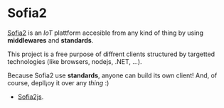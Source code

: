 # Sofia2

[Sofia2](http://sofia2.com/) is an *IoT* plattform accesible from any kind of thing by using **middlewares** and **standards**.

This project is a free purpose of diffrent clients structured by targetted technologies (like browsers, nodejs, .NET, ...).

Because Sofia2 use **standards**, anyone can build its own client! And, of course, depll¡oy it over any *thing* :)

- [Sofia2js](https://github.com/SergioMorchon/Sofia2js).